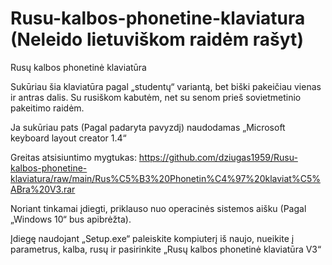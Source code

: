 # Rusu-kalbos-phonetine-klaviatura (Neleido lietuviškom raidėm rašyt)
Rusų kalbos phonetinė klaviatūra 

Sukūriau šia klaviatūra pagal „studentų“ variantą, bet biški pakeičiau vienas ir antras dalis. Su rusiškom kabutėm, net su senom prieš sovietmetinio pakeitimo raidėm.

Ja sukūriau pats (Pagal padaryta pavyzdį) naudodamas „Microsoft keyboard layout creator 1.4“

Greitas atsisiuntimo mygtukas: https://github.com/dziugas1959/Rusu-kalbos-phonetine-klaviatura/raw/main/Rus%C5%B3%20Phonetin%C4%97%20klaviat%C5%ABra%20V3.rar 

Noriant tinkamai įdiegti, priklauso nuo operacinės sistemos aišku (Pagal „Windows 10“ bus apibrėžta).

Įdiegę naudojant „Setup.exe“ paleiskite kompiuterį iš naujo, nueikite į parametrus, kalba, rusų ir pasirinkite „Rusų kalbos phonetinė klaviatūra V3“ 

